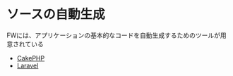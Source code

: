 # ソースの自動生成

FWには、アプリケーションの基本的なコードを自動生成するためのツールが用意されている

* [CakePHP](01_cake)
* [Laravel](03_laravel)

